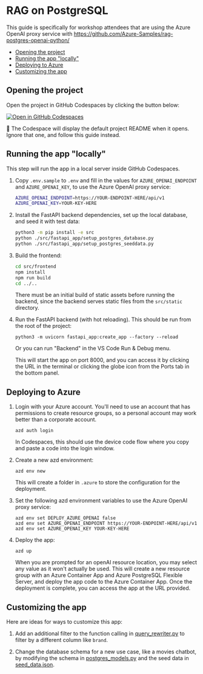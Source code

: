 
# RAG on PostgreSQL

This guide is specifically for workshop attendees that are using the Azure OpenAI proxy service
with https://github.com/Azure-Samples/rag-postgres-openai-python/

* [Opening the project](#opening-the-project)
* [Running the app "locally"](#running-the-app-locally)
* [Deploying to Azure](#deploying-to-azure)
* [Customizing the app](#customizing-the-app)

## Opening the project

Open the project in GitHub Codespaces by clicking the button below:

[![Open in GitHub Codespaces](https://github.com/codespaces/badge.svg)](https://github.com/codespaces/new/Azure-Samples/rag-postgres-openai-python)

👀 The Codespace will display the default project README when it opens. Ignore that one, and follow this guide instead.

## Running the app "locally"

This step will run the app in a local server inside GitHub Codespaces.

1. Copy `.env.sample` to `.env` and fill in the values for `AZURE_OPENAI_ENDPOINT` and `AZURE_OPENAI_KEY`, to use the Azure OpenAI proxy service:

    ```bash
    AZURE_OPENAI_ENDPOINT=https://YOUR-ENDPOINT-HERE/api/v1
    AZURE_OPENAI_KEY=YOUR-KEY-HERE
    ```

2. Install the FastAPI backend dependencies, set up the local database, and seed it with test data:

    ```bash
    python3 -m pip install -e src
    python ./src/fastapi_app/setup_postgres_database.py
    python ./src/fastapi_app/setup_postgres_seeddata.py
    ```

2. Build the frontend:

    ```bash
    cd src/frontend
    npm install
    npm run build
    cd ../..
    ```

    There must be an initial build of static assets before running the backend, since the backend serves static files from the `src/static` directory.

3. Run the FastAPI backend (with hot reloading). This should be run from the root of the project:

    ```shell
    python3 -m uvicorn fastapi_app:create_app --factory --reload
    ```

    Or you can run "Backend" in the VS Code Run & Debug menu.

    This will start the app on port 8000, and you can access it by clicking the URL in the terminal or clicking the globe icon from the Ports tab in the bottom panel.

## Deploying to Azure

1. Login with your Azure account. You'll need to use an account that has permissions to create resource groups, so a personal account may work better than a corporate account.

    ```shell
    azd auth login
    ```

    In Codespaces, this should use the device code flow where you copy and paste a code into the login window.

2. Create a new azd environment:

    ```shell
    azd env new
    ```

    This will create a folder in `.azure` to store the configuration for the deployment.

3. Set the following azd environment variables to use the Azure OpenAI proxy service:

    ```shell
    azd env set DEPLOY_AZURE_OPENAI false
    azd env set AZURE_OPENAI_ENDPOINT https://YOUR-ENDPOINT-HERE/api/v1
    azd env set AZURE_OPENAI_KEY YOUR-KEY-HERE
    ```

4. Deploy the app:

    ```shell
    azd up
    ```

    When you are prompted for an openAI resource location, you may select any value as it won't actually be used.
    This will create a new resource group with an Azure Container App and Azure PostgreSQL Flexible Server,
    and deploy the app code to the Azure Container App.
    Once the deployment is complete, you can access the app at the URL provided.

## Customizing the app

Here are ideas for ways to customize this app:

1. Add an additional filter to the function calling in [query_rewriter.py](https://github.com/Azure-Samples/rag-postgres-openai-python/blob/main/src/fastapi_app/query_rewriter.py) to filter by a different column like `brand`.

2. Change the database schema for a new use case, like a movies chatbot, by modifying the schema in [postgres_models.py](https://github.com/Azure-Samples/rag-postgres-openai-python/blob/main/src/fastapi_app/postgres_models.py) and the seed data in [seed_data.json](https://github.com/Azure-Samples/rag-postgres-openai-python/blob/main/src/fastapi_app/seed_data.json).
